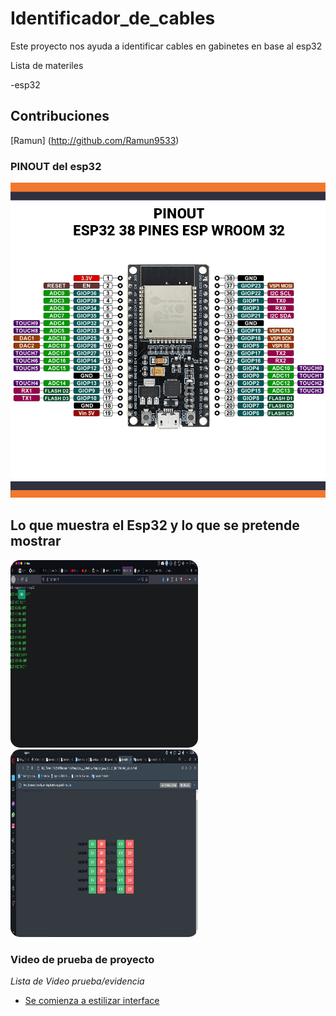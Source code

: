 # Identificador_de_cables
Este proyecto nos ayuda a identificar cables en gabinetes en base al esp32

Lista de materiles

-esp32

## Contribuciones

[Ramun] (http://github.com/Ramun9533)

### PINOUT del esp32


![Alt text](  https://github.com/ramun9533/Identificador_de_cables/blob/main/PINOUT_esp32.png) 

## Lo que muestra el Esp32 y lo que se pretende mostrar
<img src="https://raw.githubusercontent.com/ramun9533/Identificador_de_cables/main/lo_que_muestra_el_esp32_ahora.png" class="w3-image w3-hide-large w3-hide-medium w3-round" width="300" height="300" style="
    border-radius: 15px;">
   <img src="https://raw.githubusercontent.com/ramun9533/Identificador_de_cables/main/Screenshot_57.png" class="w3-image w3-hide-large w3-hide-medium w3-round" width="300" height="300" style="
    border-radius: 15px;">
    
### Video de prueba de proyecto
_Lista de Video prueba/evidencia_
- <a href="https://www.youtube.com/watch?v=qW2Inm9ntBU">Se comienza a estilizar interface</a>
